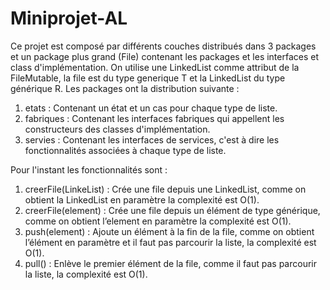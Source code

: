 # Miniprojet-AL

Ce projet est composé par différents couches distribués dans 3 packages et un package plus grand (File) contenant les packages et les interfaces et class d'implémentation.
On utilise une LinkedList comme attribut de la FileMutable, la file est du type generique T et la LinkedList du type générique R.
Les packages ont la distribution suivante :
1. etats : Contenant un état et un cas pour chaque type de liste.
2. fabriques : Contenant les interfaces fabriques qui appellent les constructeurs des classes d'implémentation.
3. servies : Contenant les interfaces de services, c'est à dire les fonctionnalités associées à chaque type de liste.

Pour l'instant les fonctionnalités sont :
1.	creerFile(LinkeList) : Crée une file depuis une LinkedList, comme on obtient la LinkedList en paramètre la complexité est O(1).
2.	creerFile(element) : Crée une file depuis un élément de type générique, comme on obtient l’element en paramètre la complexité est O(1).
3.	push(element) : Ajoute un élément à la fin de la file, comme on obtient l’élément en paramètre et il faut pas parcourir la liste, la complexité est O(1).
4.	pull() : Enlève le premier élément de la file, comme il faut pas parcourir la liste, la complexité est O(1).
